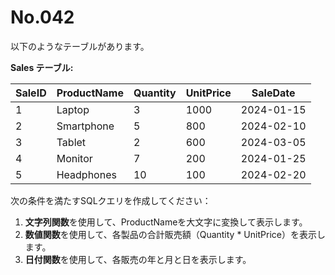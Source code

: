 # No.042

以下のようなテーブルがあります。

**Sales テーブル:**

| SaleID | ProductName   | Quantity | UnitPrice | SaleDate   |
|--------|---------------|----------|-----------|------------|
| 1      | Laptop        | 3        | 1000      | 2024-01-15 |
| 2      | Smartphone    | 5        | 800       | 2024-02-10 |
| 3      | Tablet        | 2        | 600       | 2024-03-05 |
| 4      | Monitor       | 7        | 200       | 2024-01-25 |
| 5      | Headphones    | 10       | 100       | 2024-02-20 |

次の条件を満たすSQLクエリを作成してください：

1. **文字列関数**を使用して、ProductNameを大文字に変換して表示します。
2. **数値関数**を使用して、各製品の合計販売額（Quantity * UnitPrice）を表示します。
3. **日付関数**を使用して、各販売の年と月と日を表示します。
